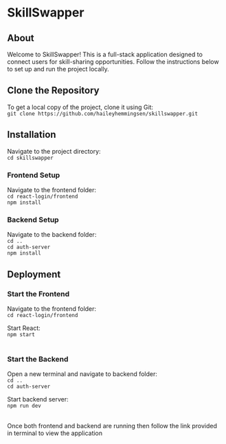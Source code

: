 # SkillSwapper

## About
Welcome to SkillSwapper! This is a full-stack application designed to connect users for skill-sharing opportunities. Follow the instructions below to set up and run the project locally.

## Clone the Repository
To get a local copy of the project, clone it using Git: <br />
`git clone https://github.com/haileyhemmingsen/skillswapper.git`

## Installation
Navigate to the project directory: <br />
`cd skillswapper`

### Frontend Setup
Navigate to the frontend folder:<br />
`cd react-login/frontend` <br />
`npm install` <br />

### Backend Setup
Navigate to the backend folder: <br />
`cd ..` <br />
`cd auth-server` <br />
`npm install`

## Deployment
### Start the Frontend 
Navigate to the frontend folder: <br />
`cd react-login/frontend`

Start React: <br />
`npm start` <br /> <br />

### Start the Backend 
Open a new terminal and navigate to backend folder: <br />
`cd ..` <br />
`cd auth-server`

Start backend server: <br />
`npm run dev` <br /> <br />

Once both frontend and backend are running then follow the link provided in terminal to view the application
